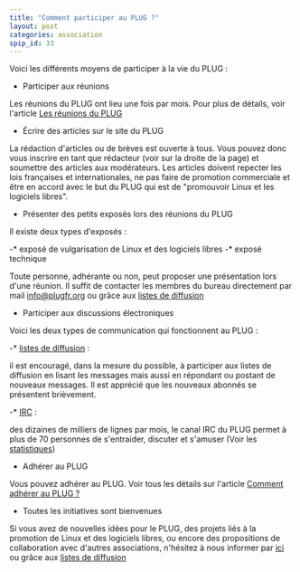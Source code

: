 ```yaml
---
title: "Comment participer au PLUG ?"
layout: post
categories: association
spip_id: 33
---
```

Voici les différents moyens de participer à la vie du PLUG :

- Participer aux réunions 

Les réunions du PLUG ont lieu une fois par mois. Pour plus de détails, voir l'article [Les réunions du PLUG](/association/les-reunions-du-plug/) 
- Écrire des articles sur le site du PLUG

La rédaction d'articles ou de brèves est ouverte à tous. Vous pouvez donc vous inscrire en tant que rédacteur (voir sur la droite de la page) et soumettre des articles aux modérateurs.
Les articles doivent repecter les lois françaises et internationales, ne pas faire de promotion commerciale et être en accord avec le but du PLUG qui est de "promouvoir Linux et les logiciels libres".

- Présenter des petits exposés lors des réunions du PLUG

Il existe deux types d'exposés :



-* exposé de vulgarisation de Linux et des logiciels libres
-* exposé technique


Toute personne, adhérante ou non, peut proposer une présentation lors d'une réunion. Il suffit de contacter les membres du bureau directement par mail [info@plugfr.org](info@plugfr.org) ou grâce aux [listes de diffusion](art57)

- Participer aux discussions électroniques

Voici les deux types de communication qui fonctionnent au PLUG :



-* [listes de diffusion](art57) : 

il est encouragé, dans la mesure du possible, à participer aux listes de diffusion en lisant les messages mais aussi en répondant ou postant de nouveaux messages. Il est apprécié que les nouveaux abonnés se présentent brièvement.



-* [IRC](rub6) : 

des dizaines de milliers de lignes par mois, le canal IRC du PLUG permet à plus de 70 personnes de s'entraider, discuter et s'amuser (Voir les [statistiques](http://plugfr.org/stats/pisg/))

- Adhérer au PLUG

Vous pouvez adhérer au PLUG. Voir tous les détails sur l'article [Comment adhérer au PLUG ?](art31)

- Toutes les initiatives sont bienvenues

Si vous avez de nouvelles idées pour le PLUG, des projets liés à la promotion de Linux et des logiciels libres, ou encore des propositions de collaboration avec d'autres associations, n'hésitez à nous informer par [ici](/spip/contact.php) ou grâce aux [listes de diffusion](art57)


